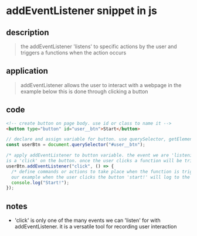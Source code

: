 # addEventListener snippet in js

## description

> the addEventListener 'listens' to specific actions by the user and triggers a
> functions when the action occurs

## application

> addEventListener allows the user to interact with a webpage in the example
> below this is done through clicking a button

## code

```html
<!-- create button on page body. use id or class to name it -->
<button type="button" id="user__btn">Start</button>
```

```javascript
// declare and assign variable for button. use querySelector, getElementById
const userBtn = document.querySelector("#user__btn");

/* apply addEventListener to button variable. the event we are 'listening' for
is a 'click' on the button. once the user clicks a function will be triggered */
userBtn.addEventListener("click", () => {
  /* define commands or actions to take place when the function is triggered. in
  our example when the user clicks the button 'start!' will log to the console */
  console.log("Start!");
});
```

## notes

- 'click' is only one of the many events we can 'listen' for with
  addEventListener. it is a versatile tool for recording user interaction
